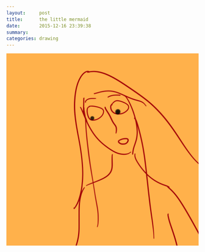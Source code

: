 ```yaml
---
layout:     post
title:      the little mermaid
date:       2015-12-16 23:39:38
summary:    
categories: drawing
---
```

![the little mermaid](/images/diary/the-little-mermaid.png "*")
